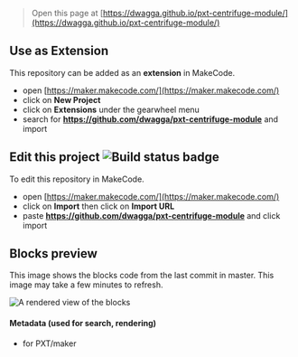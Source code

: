 
> Open this page at [https://dwagga.github.io/pxt-centrifuge-module/](https://dwagga.github.io/pxt-centrifuge-module/)

## Use as Extension

This repository can be added as an **extension** in MakeCode.

* open [https://maker.makecode.com/](https://maker.makecode.com/)
* click on **New Project**
* click on **Extensions** under the gearwheel menu
* search for **https://github.com/dwagga/pxt-centrifuge-module** and import

## Edit this project ![Build status badge](https://github.com/dwagga/pxt-centrifuge-module/workflows/MakeCode/badge.svg)

To edit this repository in MakeCode.

* open [https://maker.makecode.com/](https://maker.makecode.com/)
* click on **Import** then click on **Import URL**
* paste **https://github.com/dwagga/pxt-centrifuge-module** and click import

## Blocks preview

This image shows the blocks code from the last commit in master.
This image may take a few minutes to refresh.

![A rendered view of the blocks](https://github.com/dwagga/pxt-centrifuge-module/raw/master/.github/makecode/blocks.png)

#### Metadata (used for search, rendering)

* for PXT/maker
<script src="https://makecode.com/gh-pages-embed.js"></script><script>makeCodeRender("{{ site.makecode.home_url }}", "{{ site.github.owner_name }}/{{ site.github.repository_name }}");</script>
